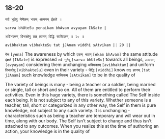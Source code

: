 ## 18-20


```shloka-sa
सर्व भूतेषु येनैकम् भावम् अव्ययम् ईक्षते ।
```
```shloka-sa-hk
sarva bhUteSu yenaikam bhAvam avyayam IkSate |
```
```shloka-sa
अविभक्तम् विभक्तेषु तत् ज्ञानम् विद्धि सात्विकम् ॥ २० ॥
```
```shloka-sa-hk
avibhaktam vibhakteSu tat jJAnam viddhi sAtvikam || 20 ||
```

`येन` `[yena]` The awareness by which `एकम् भावम्` `[ekam bhAvam]` the same attitude `ईक्षते` `[IkSate]` is expressed `सर्व भूतेषु` `[sarva bhUteSu]` towards all beings, `अव्ययम्` `[avyayam]` considering them unchanging `अविभक्तम्` `[avibhaktam]` and uniform `विभक्तेषु` `[vibhakteSu]` even in their variety - `विद्धि` `[viddhi]` know `तत् ज्ञानम्` `[tat jJAnam]` such knowledge `सात्विकम्` `[sAtvikam]` to be in the quality of



The variety of beings is many - being a teacher or a soldier, being married or single, tall or short and so on. All of them are entitled to perform their activities. 
Even in this huge variety, there is something called The Self inside each being. It is not subject to any of this variety. 
Whether someone is a teacher, tall, short or categorized in any other way, the Self in them is pure knowledge, not subject to any such variety. It is unchanging - characteristics such as being a teacher are temporary and will wear out in time, along with our body. 
The Self isn't subject to change and thus isn't attached to any outcomes. When you realize this at the time of authoring an action, your knowledge is in the quality of 

